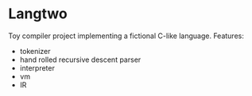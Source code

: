# Langtwo

Toy compiler project implementing a fictional C-like language. Features:
- tokenizer
- hand rolled recursive descent parser
- interpreter
- vm
- IR
